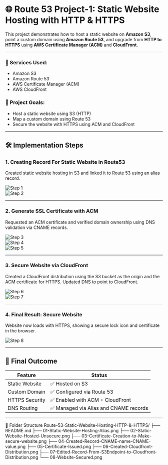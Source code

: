 # 🌐 Route 53 Project-1: Static Website Hosting with HTTP & HTTPS

This project demonstrates how to host a static website on **Amazon S3**, point a custom domain using **Amazon Route 53**, and upgrade from **HTTP to HTTPS** using **AWS Certificate Manager (ACM)** and **CloudFront**.

---

### 🧰 Services Used:
- Amazon S3
- Amazon Route 53
- AWS Certificate Manager (ACM)
- AWS CloudFront

### 🔧 Project Goals:
- Host a static website using S3 (HTTP)
- Map a custom domain using Route 53
- Secure the website with HTTPS using ACM and CloudFront

---

## 🛠️ Implementation Steps

### 1. Creating Record For Static Website in Route53

Created static website hosting in S3 and linked it to Route 53 using an alias record.

![Step 1](01-Static-Website-Hosting-Alias.png)  
![Step 2](02-Static-Website-Hosted-Unsecure.png)

---

### 2. Generate SSL Certificate with ACM

Requested an ACM certificate and verified domain ownership using DNS validation via CNAME records.

![Step 3](03-Certificate-Creation-to-Make-secure-website.png)  
![Step 4](04-Created-Record-CNAME-name-CNAME-value.png)  
![Step 5](05-Certificate-Issued.png)

---

### 3. Secure Website via CloudFront

Created a CloudFront distribution using the S3 bucket as the origin and the ACM certificate for HTTPS. Updated DNS to point to CloudFront.

![Step 6](06-Created-Cloudfront-Distribution.png)  
![Step 7](07-Edited-Record-From-S3Endpoint-to-CloudfrontDistribution.png)

---

### 4. Final Result: Secure Website

Website now loads with HTTPS, showing a secure lock icon and certificate in the browser.

![Step 8](08-Website-Secured.png)

---

## 🔐 Final Outcome

| Feature | Status |
|--------|--------|
| Static Website | ✅ Hosted on S3 |
| Custom Domain | ✅ Configured via Route 53 |
| HTTPS Security | ✅ Enabled with ACM + CloudFront |
| DNS Routing | ✅ Managed via Alias and CNAME records |

---

📁 Folder Structure
Route-53-Static-Website-Hosting-HTTP-&-HTTPS/
├── README.md
├── 01-Static-Website-Hosting-Alias.png
├── 02-Static-Website-Hosted-Unsecure.png
├── 03-Certificate-Creation-to-Make-secure-website.png
├── 04-Created-Record-CNAME-name-CNAME-value.png
├── 05-Certificate-Issued.png
├── 06-Created-Cloudfront-Distribution.png
├── 07-Edited-Record-From-S3Endpoint-to-Cloudfront-Distribution.png
└── 08-Website-Secured.png


